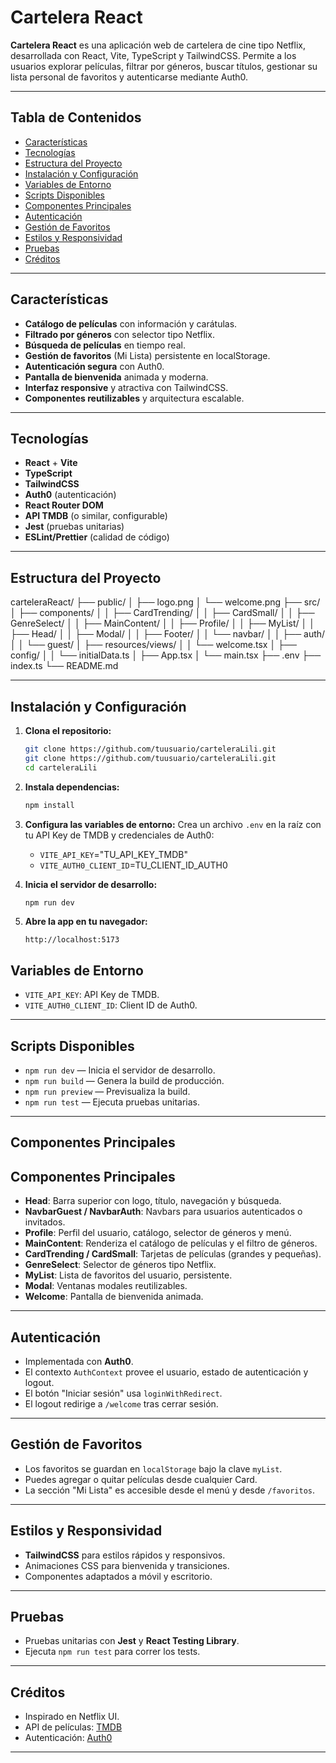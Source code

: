 # Cartelera React

**Cartelera React** es una aplicación web de cartelera de cine tipo Netflix, desarrollada con React, Vite, TypeScript y TailwindCSS. Permite a los usuarios explorar películas, filtrar por géneros, buscar títulos, gestionar su lista personal de favoritos y autenticarse mediante Auth0.

---

## Tabla de Contenidos

- [Características](#características)
- [Tecnologías](#tecnologías)
- [Estructura del Proyecto](#estructura-del-proyecto)
- [Instalación y Configuración](#instalación-y-configuración)
- [Variables de Entorno](#variables-de-entorno)
- [Scripts Disponibles](#scripts-disponibles)
- [Componentes Principales](#componentes-principales)
- [Autenticación](#autenticación)
- [Gestión de Favoritos](#gestión-de-favoritos)
- [Estilos y Responsividad](#estilos-y-responsividad)
- [Pruebas](#pruebas)
- [Créditos](#créditos)

---

## Características

- **Catálogo de películas** con información y carátulas.
- **Filtrado por géneros** con selector tipo Netflix.
- **Búsqueda de películas** en tiempo real.
- **Gestión de favoritos** (Mi Lista) persistente en localStorage.
- **Autenticación segura** con Auth0.
- **Pantalla de bienvenida** animada y moderna.
- **Interfaz responsive** y atractiva con TailwindCSS.
- **Componentes reutilizables** y arquitectura escalable.

---

## Tecnologías

- **React** + **Vite**
- **TypeScript**
- **TailwindCSS**
- **Auth0** (autenticación)
- **React Router DOM**
- **API TMDB** (o similar, configurable)
- **Jest** (pruebas unitarias)
- **ESLint/Prettier** (calidad de código)

---

## Estructura del Proyecto

carteleraReact/
├── public/
│ ├── logo.png
│ └── welcome.png
├── src/
│ ├── components/
│ │ ├── CardTrending/
│ │ ├── CardSmall/
│ │ ├── GenreSelect/
│ │ ├── MainContent/
│ │ ├── Profile/
│ │ ├── MyList/
│ │ ├── Head/
│ │ ├── Modal/
│ │ ├── Footer/
│ │ └── navbar/
│ │ ├── auth/
│ │ └── guest/
│ ├── resources/views/
│ │ └── welcome.tsx
│ ├── config/
│ │ └── initialData.ts
│ ├── App.tsx
│ └── main.tsx
├── .env
├── index.ts
└── README.md

---

## Instalación y Configuración

1. **Clona el repositorio:**

   ```bash
   git clone https://github.com/tuusuario/carteleraLili.git
   git clone https://github.com/tuusuario/carteleraLili.git
   cd carteleraLili
   ```

2. **Instala dependencias:**

   ```bash
   npm install
   ```

3. **Configura las variables de entorno:**
   Crea un archivo `.env` en la raíz con tu API Key de TMDB y credenciales de Auth0:

   - `VITE_API_KEY`="TU_API_KEY_TMDB"
   - `VITE_AUTH0_CLIENT_ID`=TU_CLIENT_ID_AUTH0

4. **Inicia el servidor de desarrollo:**

   ```bash
   npm run dev
   ```

5. **Abre la app en tu navegador:**

   `http://localhost:5173`

## Variables de Entorno

- `VITE_API_KEY`: API Key de TMDB.
- `VITE_AUTH0_CLIENT_ID`: Client ID de Auth0.

---

## Scripts Disponibles

- `npm run dev` — Inicia el servidor de desarrollo.
- `npm run build` — Genera la build de producción.
- `npm run preview` — Previsualiza la build.
- `npm run test` — Ejecuta pruebas unitarias.

---

## Componentes Principales

## Componentes Principales

- **Head**: Barra superior con logo, título, navegación y búsqueda.
- **NavbarGuest / NavbarAuth**: Navbars para usuarios autenticados o invitados.
- **Profile**: Perfil del usuario, catálogo, selector de géneros y menú.
- **MainContent**: Renderiza el catálogo de películas y el filtro de géneros.
- **CardTrending / CardSmall**: Tarjetas de películas (grandes y pequeñas).
- **GenreSelect**: Selector de géneros tipo Netflix.
- **MyList**: Lista de favoritos del usuario, persistente.
- **Modal**: Ventanas modales reutilizables.
- **Welcome**: Pantalla de bienvenida animada.

---

## Autenticación

- Implementada con **Auth0**.
- El contexto `AuthContext` provee el usuario, estado de autenticación y logout.
- El botón "Iniciar sesión" usa `loginWithRedirect`.
- El logout redirige a `/welcome` tras cerrar sesión.

---

## Gestión de Favoritos

- Los favoritos se guardan en `localStorage` bajo la clave `myList`.
- Puedes agregar o quitar películas desde cualquier Card.
- La sección "Mi Lista" es accesible desde el menú y desde `/favoritos`.

---

## Estilos y Responsividad

- **TailwindCSS** para estilos rápidos y responsivos.
- Animaciones CSS para bienvenida y transiciones.
- Componentes adaptados a móvil y escritorio.

---

## Pruebas

- Pruebas unitarias con **Jest** y **React Testing Library**.
- Ejecuta `npm run test` para correr los tests.

---

## Créditos

- Inspirado en Netflix UI.
- API de películas: [TMDB](https://www.themoviedb.org/)
- Autenticación: [Auth0](https://auth0.com/)

---
